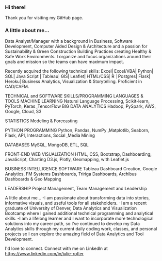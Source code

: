 ###  Hi there!   
Thank you for visiting my GitHub page.   
###  A little about me...
Data Analyst/Manager with a background in Business, Software Development, Computer Aided Design & Architecture and a passion for Sustainability & Green Construction Building Practices creating Healthy & Safe Work Environments.   I organize and focus organizations around their goals and mission so the teams can have maximum impact. 

Recently acquired the following technical skills:  Excel| Excel/VBA| Python| SQL| Java Script | Tableau| GIS| Leaflet| HTML/CSS| R | Postgres| Flask| Heroku| Business Analytics, Visualization & Storytelling.  Proficient in CAD/CAFM.

TECHNICAL and SOFTWARE SKILLS/PROGRAMMING LANGUAGES & TOOLS
MACHINE LEARNING
Natural Language Processing, Scikit-learn, PyTorch, Keras ,TensorFlow
BIG DATA ANALYTICS
Hadoop, PySpark, AWS, Google, Cloud, S3

STATISTICS
Modeling & Forecasting

PYTHON PROGRAMMING
Python, Pandas, NumPy ,Matplotlib, Seaborn, Flask, API, Interactions, Social ,Media Mining

DATABASES
MySQL, MongoDB, ETL, SQL

FRONT-END WEB VISUALIZATION
HTML, CSS, Bootstrap, Dashboarding, JavaScript, Charting D3.js, Plotly, Geomapping, with Leaflet.js

BUSINESS INTELLIGENCE SOFTWARE
Tableau Dashboard Creation, Google Analytics, FM Systems Dashboards, Tririga Dashboards, Archibus Dashboards & Geo Mapping

LEADERSHIP
Project Management, Team Management and Leadership
 
A little about me...
-I am passionate about transforming data into stories, informative visuals, and useful tools for all stakeholders.
-I am a recent graduate of University of Denver, Data Analytics and Visualization Bootcamp where I gained additional technical programming and analytical skills. 
-I am a lifelong learner and I want to incorporate more technological solutions into my career path, so I’ve continued to develop my Data Analytics skills through my current daily coding work, classes, and personal projects so I can explore the amazing field of Data Analytics and Tool Development.

I'd love to connect. Connect with me on LinkedIn at https://www.linkedin.com/in/julie-rotter


<!--### Languages and Platforms:
<code><img height="20" src="https://raw.githubusercontent.com/github/explore/80688e429a7d4ef2fca1e82350fe8e3517d3494d/topics/javascript/javascript.png"></code>
<code><img height="20" src="https://raw.githubusercontent.com/github/explore/80688e429a7d4ef2fca1e82350fe8e3517d3494d/topics/github/github.png"></code>

<code><img height="20" src="https://raw.githubusercontent.com/github/explore/80688e429a7d4ef2fca1e82350fe8e3517d3494d/topics/dotnet/dotnet.png"></code>
<code><img height="20" src="https://raw.githubusercontent.com/github/explore/80688e429a7d4ef2fca1e82350fe8e3517d3494d/topics/csharp/csharp.png"></code>
<code><img height="20" src="https://raw.githubusercontent.com/github/explore/80688e429a7d4ef2fca1e82350fe8e3517d3494d/topics/angular/angular.png"></code>
<code><img height="20" src="https://raw.githubusercontent.com/github/explore/80688e429a7d4ef2fca1e82350fe8e3517d3494d/topics/nodejs/nodejs.png"></code>-->  

